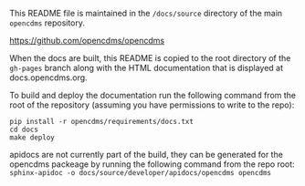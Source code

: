 This README file is maintained in the `/docs/source` directory of the main
`opencdms` repository.

  https://github.com/opencdms/opencdms

When the docs are built, this README is copied to the root directory of the
`gh-pages` branch along with the HTML documentation that is displayed at
docs.opencdms.org.

To build and deploy the documentation run the following command from the root
of the repository (assuming you have permissions to write to the repo):

```
pip install -r opencdms/requirements/docs.txt
cd docs
make deploy
```

apidocs are not currently part of the build, they can be generated for the
opencdms packeage by running the following command from the repo root:
`sphinx-apidoc -o docs/source/developer/apidocs/opencdms opencdms`
